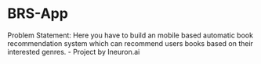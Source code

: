 # BRS-App
Problem Statement:
Here you have to build an mobile based automatic book recommendation system
which can recommend users books based on their interested genres. - Project by Ineuron.ai
